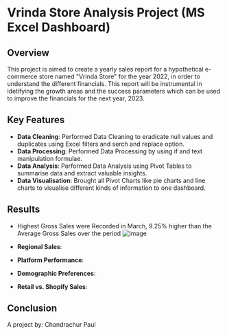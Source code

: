 
# Vrinda Store Analysis Project (MS Excel Dashboard)

## Overview
This project is aimed to create a yearly sales report for a hypothetical e-commerce store named "Vrinda Store" for the year 2022, in order to understand the different financials. This report will be instrumental in idetifying the growth areas and the success parameters which can be used to improve the financials for the next year, 2023.

## Key Features
- **Data Cleaning**: Performed Data Cleaning to eradicate null values and duplicates using Excel filters and serch and replace option.
- **Data Processing**: Performed Data Processing by using if and text manipulation formulae. 
- **Data Analysis**: Performed Data Analysis using Pivot Tables to summarise data and extract valuable insights.
- **Data Visualisation**: Brought all Pivot Charts like pie charts and line charts to visualise different kinds of information to one dashboard.

## Results
- Highest Gross Sales were Recorded in March, 9.25% higher than the Average Gross Sales over the period
![image](https://github.com/chandrachurpaul/vrinda_sales/assets/131177468/2de93e8e-9e6d-451e-8d1e-3a8c02173e0e)

- **Regional Sales**: 
- **Platform Performance**: 
- **Demographic Preferences**: 
- **Retail vs. Shopify Sales**: 

## Conclusion




A project by: Chandrachur Paul

